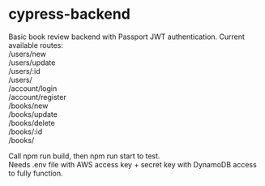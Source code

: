 # cypress-backend

Basic book review backend with Passport JWT authentication. 
Current available routes:  
/users/new  
/users/update  
/users/:id  
/users/  
/account/login  
/account/register  
/books/new  
/books/update  
/books/delete  
/books/:id  
/books/  

Call npm run build, then npm run start to test.  
Needs .env file with AWS access key + secret key with DynamoDB access to fully function.  
